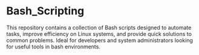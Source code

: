 # Bash_Scripting
This repository contains a collection of Bash scripts designed to automate tasks, improve efficiency on Linux systems, and provide quick solutions to common problems. Ideal for developers and system administrators looking for useful tools in bash environments.
